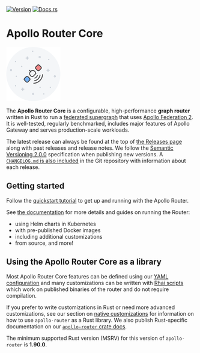 [![Version](https://img.shields.io/crates/v/apollo-router.svg)](https://crates.io/crates/apollo-router)
[![Docs.rs](https://docs.rs/apollo-router/badge.svg)](https://docs.rs/apollo-router)

# Apollo Router Core

[<img alt="Apollo Router" src="https://raw.githubusercontent.com/apollographql/space-kit/main/src/illustrations/svgs/satellite1.svg" height="144">](https://www.apollographql.com/docs/router/)

The **Apollo Router Core** is a configurable, high-performance **graph router** written in Rust to run a [federated supergraph](https://www.apollographql.com/docs/federation/) that uses [Apollo Federation 2](https://www.apollographql.com/docs/federation/v2/federation-2/new-in-federation-2). It is well-tested, regularly benchmarked, includes major features of Apollo Gateway and serves production-scale workloads.

The latest release can always be found at the top of [the Releases page](https://github.com/apollographql/router/releases/) along with past releases and release notes.  We follow the [Semantic Versioning 2.0.0](https://semver.org/) specification when publishing new versions.  A [`CHANGELOG.md` is also included](https://github.com/apollographql/router/blob/main/CHANGELOG.md) in the Git repository with information about each release.

## Getting started

Follow the [quickstart tutorial](https://www.apollographql.com/docs/router/quickstart/) to get up and running with the Apollo Router.

See [the documentation](https://www.apollographql.com/docs/router) for more details and guides on running the Router:

- using Helm charts in Kubernetes
- with pre-published Docker images
- including additional customizations
- from source, and more!

## Using the Apollo Router Core as a library

Most Apollo Router Core features can be defined using our [YAML configuration](https://www.apollographql.com/docs/router/configuration/overview) and many customizations can be written with [Rhai scripts](https://www.apollographql.com/docs/router/customizations/rhai) which work on published binaries of the router and do not require compilation.

If you prefer to write customizations in Rust or need more advanced customizations, see our section on [native customizations](https://www.apollographql.com/docs/router/customizations/native) for information on how to use `apollo-router` as a Rust library.  We also publish Rust-specific documentation on our [`apollo-router` crate docs](https://docs.rs/crate/apollo-router).

<!-- renovate-automation: rustc version -->
The minimum supported Rust version (MSRV) for this version of `apollo-router` is **1.90.0**.
